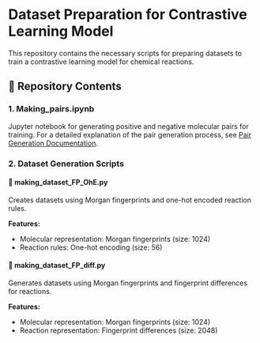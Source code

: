 # Dataset Preparation for Contrastive Learning Model

This repository contains the necessary scripts for preparing datasets to train a contrastive learning model for chemical reactions.

## 📁 Repository Contents

### 1. Making_pairs.ipynb
Jupyter notebook for generating positive and negative molecular pairs for training. For a detailed explanation of the pair generation process, see [Pair Generation Documentation](https://github.com/mahootiha-maryam/Drug_Discovery_AZ/blob/main/Making_Dataset/Making_Pairs.ipynb).

### 2. Dataset Generation Scripts

#### 🧬 making_dataset_FP_OhE.py
Creates datasets using Morgan fingerprints and one-hot encoded reaction rules.

**Features:**
- Molecular representation: Morgan fingerprints (size: 1024)
- Reaction rules: One-hot encoding (size: 56)

#### 🔄 making_dataset_FP_diff.py
Generates datasets using Morgan fingerprints and fingerprint differences for reactions.

**Features:**
- Molecular representation: Morgan fingerprints (size: 1024)
- Reaction representation: Fingerprint differences (size: 2048)
